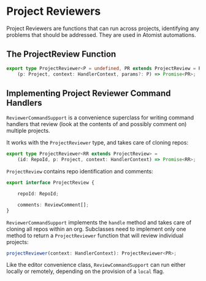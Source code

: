 # Project Reviewers
Project Reviewers are functions that can run across projects, identifying any problems that should be addressed. They are used in Atomist automations.

## The ProjectReview Function
```typescript
export type ProjectReviewer<P = undefined, PR extends ProjectReview = ProjectReview> =
    (p: Project, context: HandlerContext, params?: P) => Promise<PR>;
```


## Implementing Project Reviewer Command Handlers

`ReviewerCommandSupport` is a convenience superclass for writing
command handlers that review (look at the contents of and possibly
comment on) multiple projects.

It works with the `ProjectReviewer` type, and takes care of cloning repos:

```typescript
export type ProjectReviewer<RR extends ProjectReview> =
    (id: RepoId, p: Project, context: HandlerContext) => Promise<RR>;
```

`ProjectReview` contains repo identification and comments:

```typescript
export interface ProjectReview {

    repoId: RepoId;

    comments: ReviewComment[];
}
```

`ReviewerCommandSupport` implements the `handle` method and takes care
of cloning all repos within an org. Subclasses need to implement only
one method to return a `ProjectReviewer` function that will review
individual projects:

```typescript
projectReviewer(context: HandlerContext): ProjectReviewer<PR>;
```

Like the editor convenience class, `ReviewCommandSupport` can run
either locally or remotely, depending on the provision of a `local`
flag.
